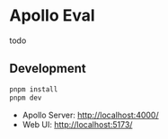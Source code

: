 # Apollo Eval

todo

## Development

```sh
pnpm install
pnpm dev
```

- Apollo Server: [http://localhost:4000/](http://localhost:4000/)
- Web UI: [http://localhost:5173/](http://localhost:5173/)
